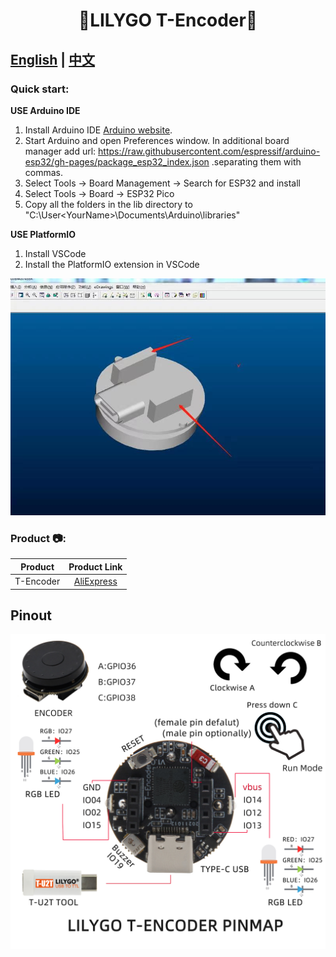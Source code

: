 

<h1 align = "center">🌟LILYGO T-Encoder🌟</h1>

## **[English](./README.MD) | [中文](./README_CN.MD)**


<h3 align = "left">Quick start:</h3>

**USE Arduino IDE**
1. Install Arduino IDE  [Arduino website](http://www.arduino.cc/en/main/software).
2.  Start Arduino and open Preferences window. In additional board manager add url: https://raw.githubusercontent.com/espressif/arduino-esp32/gh-pages/package_esp32_index.json .separating them with commas.
3. Select Tools -> Board Management -> Search for ESP32 and install
4. Select Tools -> Board -> ESP32 Pico 
5. Copy all the folders in the lib directory to "C:\User\<YourName>\Documents\Arduino\libraries"

**USE PlatformIO**
1. Install VSCode
2. Install the PlatformIO extension in VSCode

![](https://github.com/Xinyuan-LilyGO/T-Encoder/blob/main/image/IMAGE1.jpg)

<h3 align = "left">Product 📷:</h3>

|  Product  |                            Product  Link                            |
| :-------: | :-----------------------------------------------------------------: |
| T-Encoder | [AliExpress](https://www.aliexpress.com/item/1005003587776302.html) |

## Pinout

![](image/T-Encoder-EN.jpg)






